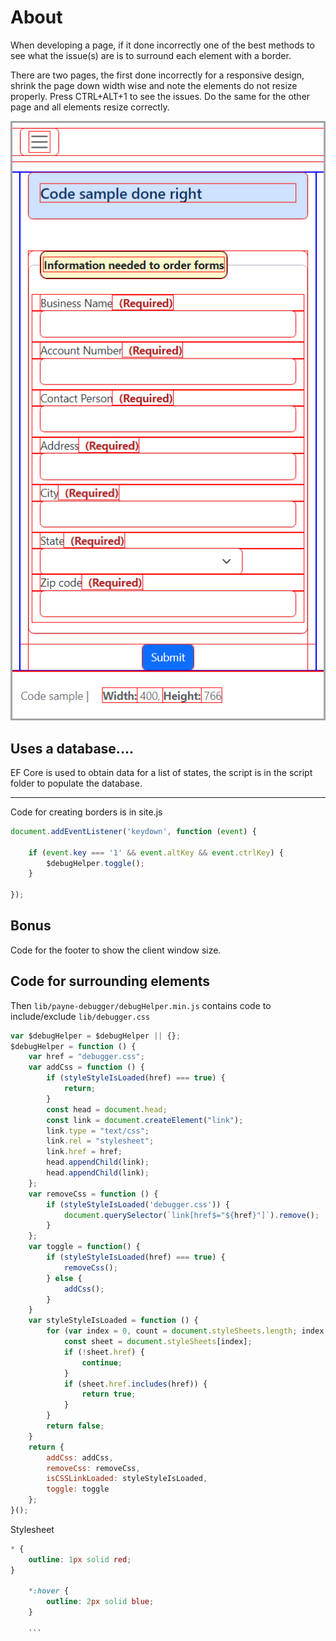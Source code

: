 # About

When developing a page, if it done incorrectly one of the best methods to see what the issue(s) are is to surround each element with a border.

There are two pages, the first done incorrectly for a responsive design, shrink the page down width wise and note the elements do not resize properly. Press CTRL+ALT+1 to see the issues. Do the same for the other page and all elements resize correctly.

![Screenshot](WebApplication1/assets/screenshot.png)

## Uses a database....
EF Core is used to obtain data for a list of states, the script is in the script folder to populate the database.

---

Code for creating borders is in site.js

```javascript
document.addEventListener('keydown', function (event) {

    if (event.key === '1' && event.altKey && event.ctrlKey) {
        $debugHelper.toggle();
    }

});
```

## Bonus

Code for the footer to show the client window size.



## Code for surrounding elements

Then `lib/payne-debugger/debugHelper.min.js` contains code to include/exclude `lib/debugger.css`

```javascript
var $debugHelper = $debugHelper || {};
$debugHelper = function () {
    var href = "debugger.css";
    var addCss = function () {
        if (styleStyleIsLoaded(href) === true) {
            return;
        }
        const head = document.head;
        const link = document.createElement("link");
        link.type = "text/css";
        link.rel = "stylesheet";
        link.href = href;
        head.appendChild(link);
        head.appendChild(link);
    };
    var removeCss = function () {
        if (styleStyleIsLoaded('debugger.css')) {
            document.querySelector(`link[href$="${href}"]`).remove();
        }
    };
    var toggle = function() {
        if (styleStyleIsLoaded(href) === true) {
            removeCss();
        } else {
            addCss();
        }
    }
    var styleStyleIsLoaded = function () {
        for (var index = 0, count = document.styleSheets.length; index < count; index++) {
            const sheet = document.styleSheets[index];
            if (!sheet.href) {
                continue;
            }
            if (sheet.href.includes(href)) {
                return true;
            }
        }
        return false;
    }
    return {
        addCss: addCss,
        removeCss: removeCss,
        isCSSLinkLoaded: styleStyleIsLoaded,
        toggle: toggle
    };
}();
```

Stylesheet

```css
* {
    outline: 1px solid red;
}

    *:hover {
        outline: 2px solid blue;
    }

    ```

